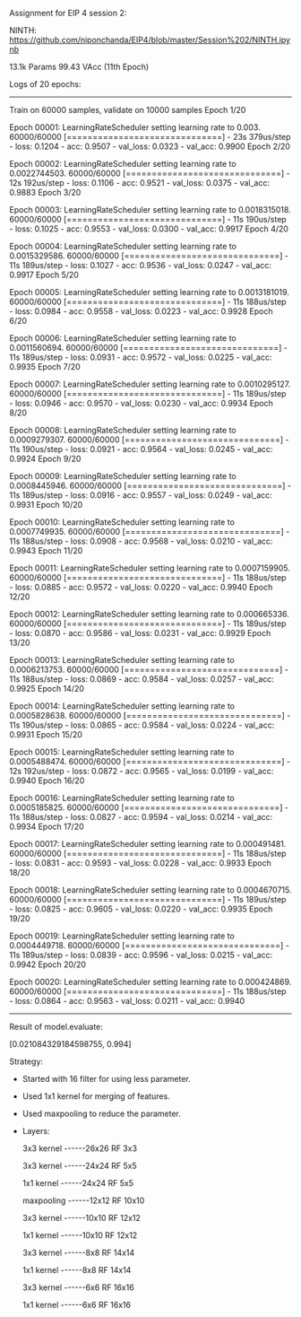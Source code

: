 Assignment for EIP 4 session 2:

NINTH: https://github.com/niponchanda/EIP4/blob/master/Session%202/NINTH.ipynb

13.1k Params
99.43 VAcc (11th Epoch)

Logs of 20 epochs:
****************************************************************
Train on 60000 samples, validate on 10000 samples
Epoch 1/20

Epoch 00001: LearningRateScheduler setting learning rate to 0.003.
60000/60000 [==============================] - 23s 379us/step - loss: 0.1204 - acc: 0.9507 - val_loss: 0.0323 - val_acc: 0.9900
Epoch 2/20

Epoch 00002: LearningRateScheduler setting learning rate to 0.0022744503.
60000/60000 [==============================] - 12s 192us/step - loss: 0.1106 - acc: 0.9521 - val_loss: 0.0375 - val_acc: 0.9883
Epoch 3/20

Epoch 00003: LearningRateScheduler setting learning rate to 0.0018315018.
60000/60000 [==============================] - 11s 190us/step - loss: 0.1025 - acc: 0.9553 - val_loss: 0.0300 - val_acc: 0.9917
Epoch 4/20

Epoch 00004: LearningRateScheduler setting learning rate to 0.0015329586.
60000/60000 [==============================] - 11s 189us/step - loss: 0.1027 - acc: 0.9536 - val_loss: 0.0247 - val_acc: 0.9917
Epoch 5/20

Epoch 00005: LearningRateScheduler setting learning rate to 0.0013181019.
60000/60000 [==============================] - 11s 188us/step - loss: 0.0984 - acc: 0.9558 - val_loss: 0.0223 - val_acc: 0.9928
Epoch 6/20

Epoch 00006: LearningRateScheduler setting learning rate to 0.0011560694.
60000/60000 [==============================] - 11s 189us/step - loss: 0.0931 - acc: 0.9572 - val_loss: 0.0225 - val_acc: 0.9935
Epoch 7/20

Epoch 00007: LearningRateScheduler setting learning rate to 0.0010295127.
60000/60000 [==============================] - 11s 189us/step - loss: 0.0946 - acc: 0.9570 - val_loss: 0.0230 - val_acc: 0.9934
Epoch 8/20

Epoch 00008: LearningRateScheduler setting learning rate to 0.0009279307.
60000/60000 [==============================] - 11s 190us/step - loss: 0.0921 - acc: 0.9564 - val_loss: 0.0245 - val_acc: 0.9924
Epoch 9/20

Epoch 00009: LearningRateScheduler setting learning rate to 0.0008445946.
60000/60000 [==============================] - 11s 189us/step - loss: 0.0916 - acc: 0.9557 - val_loss: 0.0249 - val_acc: 0.9931
Epoch 10/20

Epoch 00010: LearningRateScheduler setting learning rate to 0.0007749935.
60000/60000 [==============================] - 11s 188us/step - loss: 0.0908 - acc: 0.9568 - val_loss: 0.0210 - val_acc: 0.9943
Epoch 11/20

Epoch 00011: LearningRateScheduler setting learning rate to 0.0007159905.
60000/60000 [==============================] - 11s 188us/step - loss: 0.0885 - acc: 0.9572 - val_loss: 0.0220 - val_acc: 0.9940
Epoch 12/20

Epoch 00012: LearningRateScheduler setting learning rate to 0.000665336.
60000/60000 [==============================] - 11s 189us/step - loss: 0.0870 - acc: 0.9586 - val_loss: 0.0231 - val_acc: 0.9929
Epoch 13/20

Epoch 00013: LearningRateScheduler setting learning rate to 0.0006213753.
60000/60000 [==============================] - 11s 188us/step - loss: 0.0869 - acc: 0.9584 - val_loss: 0.0257 - val_acc: 0.9925
Epoch 14/20

Epoch 00014: LearningRateScheduler setting learning rate to 0.0005828638.
60000/60000 [==============================] - 11s 190us/step - loss: 0.0865 - acc: 0.9584 - val_loss: 0.0224 - val_acc: 0.9931
Epoch 15/20

Epoch 00015: LearningRateScheduler setting learning rate to 0.0005488474.
60000/60000 [==============================] - 12s 192us/step - loss: 0.0872 - acc: 0.9565 - val_loss: 0.0199 - val_acc: 0.9940
Epoch 16/20

Epoch 00016: LearningRateScheduler setting learning rate to 0.0005185825.
60000/60000 [==============================] - 11s 188us/step - loss: 0.0827 - acc: 0.9594 - val_loss: 0.0214 - val_acc: 0.9934
Epoch 17/20

Epoch 00017: LearningRateScheduler setting learning rate to 0.000491481.
60000/60000 [==============================] - 11s 188us/step - loss: 0.0831 - acc: 0.9593 - val_loss: 0.0228 - val_acc: 0.9933
Epoch 18/20

Epoch 00018: LearningRateScheduler setting learning rate to 0.0004670715.
60000/60000 [==============================] - 11s 189us/step - loss: 0.0825 - acc: 0.9605 - val_loss: 0.0220 - val_acc: 0.9935
Epoch 19/20

Epoch 00019: LearningRateScheduler setting learning rate to 0.0004449718.
60000/60000 [==============================] - 11s 189us/step - loss: 0.0839 - acc: 0.9596 - val_loss: 0.0215 - val_acc: 0.9942
Epoch 20/20

Epoch 00020: LearningRateScheduler setting learning rate to 0.000424869.
60000/60000 [==============================] - 11s 188us/step - loss: 0.0864 - acc: 0.9563 - val_loss: 0.0211 - val_acc: 0.9940
***********************************************************************

Result of model.evaluate:

[0.021084329184598755, 0.994]

Strategy:

- Started with 16 filter for using less parameter.

- Used 1x1 kernel for merging of features.

- Used maxpooling to reduce the parameter.

-  Layers:

   3x3 kernel ------26x26 RF 3x3
   
   3x3 kernel ------24x24 RF 5x5
   
   1x1 kernel ------24x24 RF 5x5
   
   maxpooling ------12x12 RF 10x10
   
   3x3 kernel ------10x10 RF 12x12
   
   1x1 kernel ------10x10 RF 12x12
   
   3x3 kernel ------8x8   RF 14x14
   
   1x1 kernel ------8x8   RF 14x14
   
   3x3 kernel ------6x6   RF 16x16
   
   1x1 kernel ------6x6   RF 16x16



 

